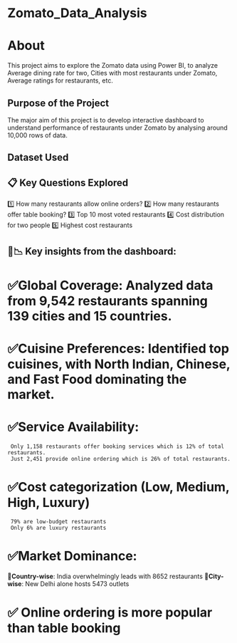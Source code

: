 # Zomato_Data_Analysis

# About
This project aims to explore the Zomato data using Power BI, to analyze Average dining rate for two, Cities with most restaurants under Zomato, Average ratings for restaurants, etc.

## Purpose of the Project
The major aim of this project is to develop interactive dashboard to understand performance of restaurants under Zomato by analysing around 10,000 rows of data.

## Dataset Used


## 📋 Key Questions Explored
1️⃣ How many restaurants allow online orders?
2️⃣ How many restaurants offer table booking?
3️⃣ Top 10 most voted restaurants
4️⃣ Cost distribution for two people
5️⃣ Highest cost restaurants

## 🔎📉 Key insights from the dashboard:

# ✅Global Coverage: Analyzed data from 9,542 restaurants spanning 139 cities and 15 countries.
# ✅Cuisine Preferences: Identified top cuisines, with North Indian, Chinese, and Fast Food dominating the market.
# ✅Service Availability:
     Only 1,158 restaurants offer booking services which is 12% of total restaurants.
     Just 2,451 provide online ordering which is 26% of total restaurants.
# ✅Cost categorization (Low, Medium, High, Luxury)
     79% are low-budget restaurants 
     Only 6% are luxury restaurants 
# ✅Market Dominance: 
   📍**Country-wise**: India overwhelmingly leads with 8652 restaurants 
   📍**City-wise**: New Delhi alone hosts 5473 outlets
# ✅ Online ordering is more popular than table booking


